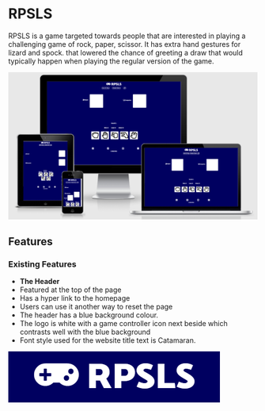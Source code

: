 # RPSLS
RPSLS is a game targeted towards people that are interested in playing a challenging game of rock, paper, scissor. 
It has extra hand gestures for  lizard and spock. that lowered the chance of greeting a draw that would typically happen when playing the regular version of the game.

![RPSLS website Mockup](https://github.com/Awoyalejohn/RPSLS/blob/main/assets/readme-files/website-mockup-image.PNG)

## Features 

### Existing Features

- __The Header__
 - Featured at the top of the page
 - Has a hyper link to the homepage
 - Users can use it another way to reset the page
 - The header has a blue background colour.
 - The logo is white with a game controller icon next beside which contrasts well with the blue background
 - Font style used for the website title text is Catamaran.
 
 ![Header](https://github.com/Awoyalejohn/RPSLS/blob/main/assets/readme-files/heade-image.PNG)

